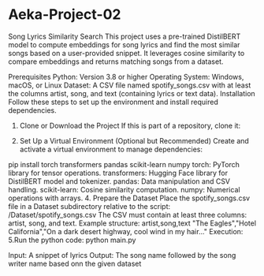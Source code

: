 # Aeka-Project-02
Song Lyrics Similarity Search
This project uses a pre-trained DistilBERT model to compute embeddings for song lyrics and find the most similar songs based on a user-provided snippet. It leverages cosine similarity to compare embeddings and returns matching songs from a dataset.

Prerequisites
Python: Version 3.8 or higher
Operating System: Windows, macOS, or Linux
Dataset: A CSV file named spotify_songs.csv with at least the columns artist, song, and text (containing lyrics or text data).
Installation
Follow these steps to set up the environment and install required dependencies.

1. Clone or Download the Project
If this is part of a repository, clone it:

2. Set Up a Virtual Environment (Optional but Recommended)
Create and activate a virtual environment to manage dependencies:

pip install torch transformers pandas scikit-learn numpy
torch: PyTorch library for tensor operations.
transformers: Hugging Face library for DistilBERT model and tokenizer.
pandas: Data manipulation and CSV handling.
scikit-learn: Cosine similarity computation.
numpy: Numerical operations with arrays.
4. Prepare the Dataset
Place the spotify_songs.csv file in a Dataset subdirectory relative to the script:
<project-directory>/Dataset/spotify_songs.csv
The CSV must contain at least three columns: artist, song, and text.
Example structure:
artist,song,text
"The Eagles","Hotel California","On a dark desert highway, cool wind in my hair..."
Execution:
5.Run the python code: python main.py

Input: A snippet of lyrics
Output: The song name followed by the song writer name based onn the given dataset
